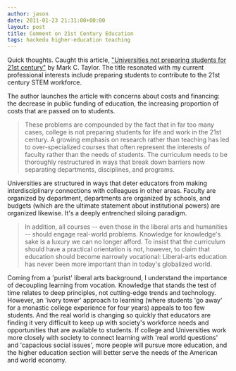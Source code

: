 ```yaml
---
author: jason
date: 2011-01-23 21:31:00+00:00
layout: post
title: Comment on 21st Century Education
tags: hackedu higher-education teaching
---
```


Quick thoughts.  Caught this article, <a href="http://bit.ly/hiOEP0">"Universities not preparing students for 21st century"</a> by Mark C. Taylor.  The title resonated with my current professional interests include preparing students to contribute to the 21st century STEM workforce.

The author launches the article with concerns about costs and financing:  the decrease in public funding of education, the increasing proportion of costs that are passed on to students.

> These problems are compounded by the fact that in far too many cases, college is not preparing students for life and work in the 21st century. A growing emphasis on research rather than teaching has led to over-specialized courses that often represent the interests of faculty rather than the needs of students. The curriculum needs to be thoroughly restructured in ways that break down barriers now separating departments, disciplines, and programs.

Universities are structured in ways that deter educators from making interdisciplinary connections with colleagues in other areas.  Faculty are organized by department, departments are organized by schools, and budgets (which are the ultimate statement about institutional powers) are organized likewise.  It's a deeply entrenched siloing paradigm.

> In addition, all courses -- even those in the liberal arts and humanities -- should engage real-world problems. Knowledge for knowledge's sake is a luxury we can no longer afford. To insist that the curriculum should have a practical orientation is not, however, to claim that education should become narrowly vocational: Liberal-arts education has never been more important than in today's globalized world.

Coming from a 'purist' liberal arts background, I understand the importance of decoupling learning from vocation.  Knowledge that stands the test of time relates to deep principles, not cutting-edge trends and technology.  However, an 'ivory tower' approach to  learning (where students 'go away' for a monastic college experience for four years) appeals to too few students.  And the real world is changing so quickly that educators are finding it very difficult to keep up with society's workforce needs and opportunities that are available to students.  If college and Universities work more closely with society to connect learning with 'real world questions' and 'capacious social issues', more people will pursue more education, and the higher education section will better serve the needs of the American and world economy.

